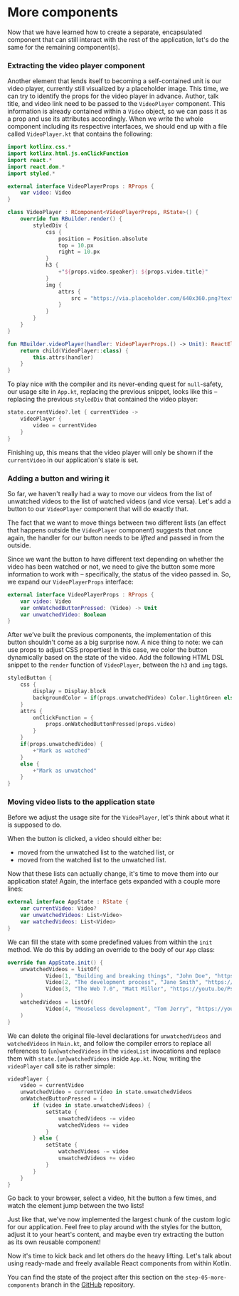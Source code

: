 # More components

Now that we have learned how to create a separate, encapsulated component that can still interact with the rest of the application, let's do the same for the remaining component(s).

### Extracting the video player component

Another element that lends itself to becoming a self-contained unit is our video player, currently still visualized by a placeholder image. This time, we can try to identify the props for the video player in advance. Author, talk title, and video link need to be passed to the `VideoPlayer` component. This information is already contained within a `Video` object, so we can pass it as a prop and use its attributes accordingly. When we write the whole component including its respective interfaces, we should end up with a file called `VideoPlayer.kt` that contains the following:

```kotlin
import kotlinx.css.*
import kotlinx.html.js.onClickFunction
import react.*
import react.dom.*
import styled.*

external interface VideoPlayerProps : RProps {
    var video: Video
}

class VideoPlayer : RComponent<VideoPlayerProps, RState>() {
    override fun RBuilder.render() {
        styledDiv {
            css {
                position = Position.absolute
                top = 10.px
                right = 10.px
            }
            h3 {
                +"${props.video.speaker}: ${props.video.title}"
            }
            img {
                attrs {
                    src = "https://via.placeholder.com/640x360.png?text=Video+Player+Placeholder"
                }
            }
        }
    }
}

fun RBuilder.videoPlayer(handler: VideoPlayerProps.() -> Unit): ReactElement {
    return child(VideoPlayer::class) {
        this.attrs(handler)
    }
}
```

To play nice with the compiler and its never-ending quest for `null`-safety, our usage site in `App.kt`, replacing the previous snippet, looks like this – replacing the previous `styledDiv` that contained the video player:

```kotlin
state.currentVideo?.let { currentVideo ->
    videoPlayer {
        video = currentVideo
    }
}
```

Finishing up, this means that the video player will only be shown if the `currentVideo` in our application's state is set.

### Adding a button and wiring it

So far, we haven't really had a way to move our videos from the list of unwatched videos to the list of watched videos (and vice versa). Let's add a button to our `VideoPlayer` component that will do exactly that.

The fact that we want to move things between two different lists (an effect that happens outside the `VideoPlayer` component) suggests that once again, the handler for our button needs to be *lifted* and passed in from the outside.

Since we want the button to have different text depending on whether the video has been watched or not, we need to give the button some more information to work with – specifically, the status of the video passed in. So, we expand our `VideoPlayerProps` interface:

```kotlin
external interface VideoPlayerProps : RProps {
    var video: Video
    var onWatchedButtonPressed: (Video) -> Unit
    var unwatchedVideo: Boolean
}
```

After we’ve built the previous components, the implementation of this button shouldn't come as a big surprise now. A nice thing to note: we can use props to adjust CSS properties! In this case, we color the button dynamically based on the state of the video. Add the following HTML DSL snippet to the `render` function of `VideoPlayer`, between the `h3` and `img` tags.

```kotlin
styledButton {
    css {
        display = Display.block
        backgroundColor = if(props.unwatchedVideo) Color.lightGreen else Color.red
    }
    attrs {
        onClickFunction = {
            props.onWatchedButtonPressed(props.video)
        }
    }
    if(props.unwatchedVideo) {
        +"Mark as watched"
    }
    else {
        +"Mark as unwatched"
    }
}
```

### Moving video lists to the application state

Before we adjust the usage site for the `VideoPlayer`, let's think about what it is supposed to do.

When the button is clicked, a video should either be:

- moved from the unwatched list to the watched list, or
- moved from the watched list to the unwatched list.

Now that these lists can actually change, it's time to move them into our application state! Again, the interface gets expanded with a couple more lines:

```kotlin
external interface AppState : RState {
    var currentVideo: Video?
    var unwatchedVideos: List<Video>
    var watchedVideos: List<Video>
}
```

We can fill the state with some predefined values from within the `init` method. We do this by adding an override to the body of our `App` class:

```kotlin
override fun AppState.init() {
    unwatchedVideos = listOf(
            Video(1, "Building and breaking things", "John Doe", "https://youtu.be/PsaFVLr8t4E"),
            Video(2, "The development process", "Jane Smith", "https://youtu.be/PsaFVLr8t4E"),
            Video(3, "The Web 7.0", "Matt Miller", "https://youtu.be/PsaFVLr8t4E")
    )
    watchedVideos = listOf(
            Video(4, "Mouseless development", "Tom Jerry", "https://youtu.be/PsaFVLr8t4E")
    )
}
```

We can delete the original file-level declarations for `unwatchedVideos` and `watchedVideos` in `Main.kt`, and follow the compiler errors to replace all references to (`un`)`watchedVideos` in the `videoList` invocations and replace them with `state.`(`un`)`watchedVideos` inside `App.kt`. Now, writing the `videoPlayer` call site is rather simple:

```kotlin
videoPlayer {
    video = currentVideo
    unwatchedVideo = currentVideo in state.unwatchedVideos
    onWatchedButtonPressed = {
        if (video in state.unwatchedVideos) {
            setState {
                unwatchedVideos -= video
                watchedVideos += video
            }
        } else {
            setState {
                watchedVideos -= video
                unwatchedVideos += video
            }
        }
    }
}
```

Go back to your browser, select a video, hit the button a few times, and watch the element jump between the two lists!

Just like that, we've now implemented the largest chunk of the custom logic for our application. Feel free to play around with the styles for the button, adjust it to your heart's content, and maybe even try extracting the button as its own reusable component!

Now it's time to kick back and let others do the heavy lifting. Let's talk about using ready-made and freely available React components from within Kotlin.

You can find the state of the project after this section on the `step-05-more-components` branch in the [GitHub](https://github.com/kotlin-hands-on/web-app-react-kotlin-js-gradle/tree/step-05-more-components) repository.

